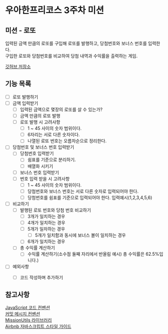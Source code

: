 # 우아한프리코스 3주차 미션

## 미션 - 로또

입력된 금액 만큼의 로또를 구입해 로또를 발행하고, 당첨번호와 보너스 번호를 입력한다.  
구입한 로또와 당첨번호를 비교하여 당첨 내역과 수익률을 출력하는 게임.

[깃허브 저장소](https://github.com/woowacourse-precourse/javascript-lotto)

## 기능 목록
* [ ] 로또 발행하기  
* [ ] 금액 입력받기  
    * [ ] 입력된 금액으로 몇장의 로또를 살 수 있는가?  
    * [ ] 금액 만큼의 로또 발행  
    * [ ] 로또 발행 시 고려사항  
        * [ ] 1 ~ 45 사이의 숫자 범위이다.  
        * [ ] 6자리는 서로 다른 숫자이다.  
        * [ ] 나열된 로또 번호는 오름차순으로 정리한다.  
* [ ] 당첨번호 및 보너스 번호 입력받기  
    * [ ] 당첨번호 입력받기  
        * [ ] 쉼표를 기준으로 분리하기.  
        * [ ] 배열화 시키기  
    * [ ] 보너스 번호 입력받기  
    * [ ] 번호 입력 받을 시 고려사항  
        * [ ] 1 ~ 45 사이의 숫자 범위이다.  
        * [ ] 당첨번호와 보너스 번호는 서로 다른 숫자로 입력되어야 한다.  
        * [ ] 당첨번호를 쉼표를 기준으로 입력되어야 한다. 입력예시(1,2,3,4,5,6)  
* [ ] 비교하기  
    * [ ] 발행된 로또 번호와 당첨 번호 비교하기  
        * [ ] 3개가 일치하는 경우  
        * [ ] 4개가 일치하는 경우  
        * [ ] 5개가 일차하는 경우  
            * [ ] 5개가 일치함과 동시에 보너스 볼이 일치하는 경우  
        * [ ] 6개가 일치하는 경우  
    * [ ] 총 수익률 계산하기  
        * [ ] 수익률 계산하기(소수점 둘째 자리에서 반올림 예시) 총 수익률은 62.5%입니다.)  
* [ ] 예외사항  
    * [ ] 코드 작성하며 추가하기


## 참고사항
[JavaScript 코드 컨벤션](https://github.com/woowacourse/woowacourse-docs/tree/main/styleguide/javascript)  
[커밋 메시지 컨벤션](https://gist.github.com/stephenparish/9941e89d80e2bc58a153)  
[MissionUtils 라이브러리](https://github.com/woowacourse-projects/javascript-mission-utils#mission-utils)  
[Airbnb 자바스크립트 스타일 가이드](https://github.com/airbnb/javascript)
